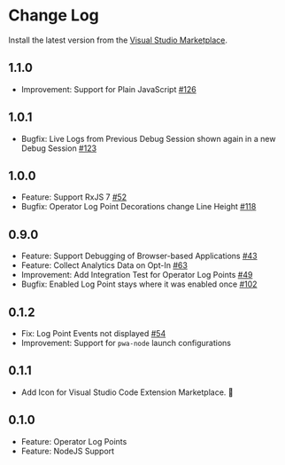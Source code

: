 # Change Log

Install the latest version from the [Visual Studio Marketplace](https://marketplace.visualstudio.com/items?itemName=manuelalabor.rxjs-debugging-for-vs-code).

## 1.1.0

- Improvement: Support for Plain JavaScript [#126](https://github.com/swissmanu/rxjs-debugging-for-vscode/issues/126)

## 1.0.1

- Bugfix: Live Logs from Previous Debug Session shown again in a new Debug Session [#123](https://github.com/swissmanu/rxjs-debugging-for-vscode/issues/123)

## 1.0.0

- Feature: Support RxJS 7 [#52](https://github.com/swissmanu/rxjs-debugging-for-vscode/issues/52)
- Bugfix: Operator Log Point Decorations change Line Height [#118](https://github.com/swissmanu/rxjs-debugging-for-vscode/issues/118)

## 0.9.0

- Feature: Support Debugging of Browser-based Applications [#43](https://github.com/swissmanu/rxjs-debugging-for-vscode/issues/43)
- Feature: Collect Analytics Data on Opt-In [#63](https://github.com/swissmanu/rxjs-debugging-for-vscode/issues/63)
- Improvement: Add Integration Test for Operator Log Points [#49](https://github.com/swissmanu/rxjs-debugging-for-vscode/issues/49)
- Bugfix: Enabled Log Point stays where it was enabled once [#102](https://github.com/swissmanu/rxjs-debugging-for-vscode/issues/102)

## 0.1.2

- Fix: Log Point Events not displayed [#54](https://github.com/swissmanu/rxjs-debugging-for-vscode/issues/54)
- Improvement: Support for `pwa-node` launch configurations

## 0.1.1

- Add Icon for Visual Studio Code Extension Marketplace. 🦉

## 0.1.0

- Feature: Operator Log Points
- Feature: NodeJS Support

